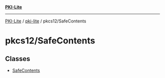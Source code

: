 [**PKI-Lite**](../../../README.md)

---

[PKI-Lite](../../../README.md) / [pki-lite](../../README.md) / pkcs12/SafeContents

# pkcs12/SafeContents

## Classes

- [SafeContents](classes/SafeContents.md)

